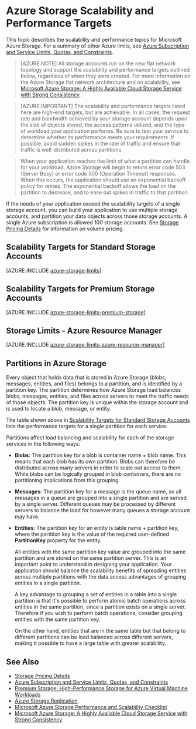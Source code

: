 <properties 
   pageTitle="Azure Storage Scalability and Performance Targets | Microsoft Azure"
   description="Learn about the scalability and performance targets for Azure Storage, including capacity, request rate, and inbound and outbound bandwidth for both standard and premium storage accounts. Understand performance targets for partitions within each of the Azure Storage services."
   services="storage"
   documentationCenter="na"
   authors="tamram"
   manager="na"
   editor="na" />
<tags 
   ms.service="storage"
   ms.devlang="na"
   ms.topic="article"
   ms.tgt_pltfrm="na"
   ms.workload="storage"
   ms.date="06/30/2015"
   ms.author="tamram" />

# Azure Storage Scalability and Performance Targets

This topic describes the scalability and performance topics for Microsoft Azure Storage. For a summary of other Azure limits, see [Azure Subscription and Service Limits, Quotas, and Constraints](../azure-subscription-service-limits.md).

>[AZURE.NOTE] All storage accounts run on the new flat network topology and support the scalability and performance targets outlined below, regardless of when they were created. For more information on the Azure Storage flat network architecture and on scalability, see [Microsoft Azure Storage: A Highly Available Cloud Storage Service with Strong Consistency](http://blogs.msdn.com/b/windowsazurestorage/archive/2011/11/20/windows-azure-storage-a-highly-available-cloud-storage-service-with-strong-consistency.aspx).

<!-- -->

>[AZURE.IMPORTANT] The scalability and performance targets listed here are high-end targets, but are achievable. In all cases, the request rate and bandwidth achieved by your storage account depends upon the size of objects stored, the access patterns utilized, and the type of workload your application performs. Be sure to test your service to determine whether its performance meets your requirements. If possible, avoid sudden spikes in the rate of traffic and ensure that traffic is well-distributed across partitions.

>When your application reaches the limit of what a partition can handle for your workload, Azure Storage will begin to return error code 503 (Server Busy) or error code 500 (Operation Timeout) responses. When this occurs, the application should use an exponential backoff policy for retries. The exponential backoff allows the load on the partition to decrease, and to ease out spikes in traffic to that partition.

If the needs of your application exceed the scalability targets of a single storage account, you can build your application to use multiple storage accounts, and partition your data objects across those storage accounts. A single Azure subscription is allowed 100 storage accounts. See [Storage Pricing Details](http://azure.microsoft.com/pricing/details/storage/) for information on volume pricing.

## Scalability Targets for Standard Storage Accounts

[AZURE.INCLUDE [azure-storage-limits](../../includes/azure-storage-limits.md)]

## Scalability Targets for Premium Storage Accounts

[AZURE.INCLUDE [azure-storage-limits-premium-storage](../../includes/azure-storage-limits-premium-storage.md)]

## Storage Limits - Azure Resource Manager

[AZURE.INCLUDE [azure-storage-limits-azure-resource-manager](../../includes/azure-storage-limits-azure-resource-manager.md)]

## Partitions in Azure Storage

Every object that holds data that is stored in Azure Storage (blobs, messages, entities, and files) belongs to a partition, and is identified by a partition key. The partition determines how Azure Storage load balances blobs, messages, entities, and files across servers to meet the traffic needs of those objects. The partition key is unique within the storage account and is used to locate a blob, message, or entity.

The table shown above in [Scalability Targets for Standard Storage Accounts](#scalability-targets-for-standard-storage-accounts) lists the performance targets for a single partition for each service.

Partitions affect load balancing and scalability for each of the storage services in the following ways:

- **Blobs**: The partition key for a blob is container name + blob name. This means that each blob has its own partition. Blobs can therefore be distributed across many servers in order to scale out access to them. While blobs can be logically grouped in blob containers, there are no partitioning implications from this grouping.

- **Messages**: The partition key for a message is the queue name, so all messages in a queue are grouped into a single partition and are served by a single server. Different queues may be processed by different servers to balance the load for however many queues a storage account may have.

- **Entities**: The partition key for an entity is table name + partition key, where the partition key is the value of the required user-defined **PartitionKey** property for the entity.  

	All entities with the same partition key value are grouped into the same partition and are stored on the same partition server. This is an important point to understand in designing your application. Your application should balance the scalability benefits of spreading entities across multiple partitions with the data access advantages of grouping entities in a single partition. 

	A key advantage to grouping a set of entities in a table into a single partition is that it's possible to perform atomic batch operations across entities in the same partition, since a partition exists on a single server. Therefore if you wish to perform batch operations, consider grouping entities with the same partition key.

	On the other hand, entities that are in the same table but that belong to different partitions can be load balanced across different servers, making it possible to have a large table with greater scalability.

## See Also

- [Storage Pricing Details](http://azure.microsoft.com/pricing/details/storage/)
- [Azure Subscription and Service Limits, Quotas, and Constraints](../azure-subscription-service-limits.md)
- [Premium Storage: High-Performance Storage for Azure Virtual Machine Workloads](storage-premium-storage-preview-portal/)
- [Azure Storage Replication](storage-redundancy.md)
- [Microsoft Azure Storage Performance and Scalability Checklist](storage-performance-checklist.md)
- [Microsoft Azure Storage: A Highly Available Cloud Storage Service with Strong Consistency](http://blogs.msdn.com/b/windowsazurestorage/archive/2011/11/20/windows-azure-storage-a-highly-available-cloud-storage-service-with-strong-consistency.aspx)



 